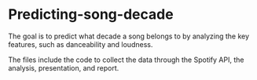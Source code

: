 # Predicting-song-decade

The goal is to predict what decade a song belongs to by analyzing the key features, such as danceability and loudness.

The files include the code to collect the data through the Spotify API, the analysis, presentation, and report.
